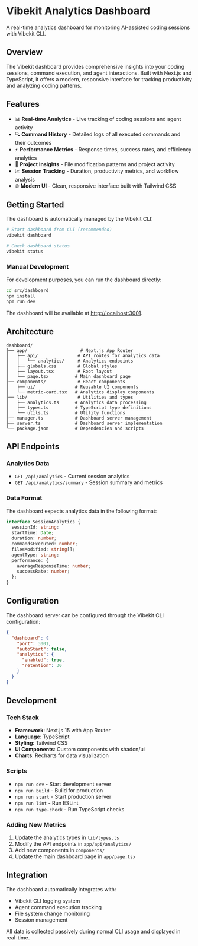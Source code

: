 # Vibekit Analytics Dashboard

A real-time analytics dashboard for monitoring AI-assisted coding sessions with Vibekit CLI.

## Overview

The Vibekit dashboard provides comprehensive insights into your coding sessions, command execution, and agent interactions. Built with Next.js and TypeScript, it offers a modern, responsive interface for tracking productivity and analyzing coding patterns.

## Features

- 📊 **Real-time Analytics** - Live tracking of coding sessions and agent activity
- 🔍 **Command History** - Detailed logs of all executed commands and their outcomes
- ⚡ **Performance Metrics** - Response times, success rates, and efficiency analytics
- 🎯 **Project Insights** - File modification patterns and project activity
- 📈 **Session Tracking** - Duration, productivity metrics, and workflow analysis
- 🌐 **Modern UI** - Clean, responsive interface built with Tailwind CSS

## Getting Started

The dashboard is automatically managed by the Vibekit CLI:

```bash
# Start dashboard from CLI (recommended)
vibekit dashboard

# Check dashboard status
vibekit status
```

### Manual Development

For development purposes, you can run the dashboard directly:

```bash
cd src/dashboard
npm install
npm run dev
```

The dashboard will be available at [http://localhost:3001](http://localhost:3001).

## Architecture

```
dashboard/
├── app/                    # Next.js App Router
│   ├── api/               # API routes for analytics data
│   │   └── analytics/     # Analytics endpoints
│   ├── globals.css        # Global styles
│   ├── layout.tsx         # Root layout
│   └── page.tsx          # Main dashboard page
├── components/            # React components
│   ├── ui/               # Reusable UI components
│   └── metric-card.tsx   # Analytics display components
├── lib/                   # Utilities and types
│   ├── analytics.ts      # Analytics data processing
│   ├── types.ts          # TypeScript type definitions
│   └── utils.ts          # Utility functions
├── manager.ts            # Dashboard server management
├── server.ts             # Dashboard server implementation
└── package.json          # Dependencies and scripts
```

## API Endpoints

### Analytics Data
- `GET /api/analytics` - Current session analytics
- `GET /api/analytics/summary` - Session summary and metrics

### Data Format

The dashboard expects analytics data in the following format:

```typescript
interface SessionAnalytics {
  sessionId: string;
  startTime: Date;
  duration: number;
  commandsExecuted: number;
  filesModified: string[];
  agentType: string;
  performance: {
    averageResponseTime: number;
    successRate: number;
  };
}
```

## Configuration

The dashboard server can be configured through the Vibekit CLI configuration:

```json
{
  "dashboard": {
    "port": 3001,
    "autoStart": false,
    "analytics": {
      "enabled": true,
      "retention": 30
    }
  }
}
```

## Development

### Tech Stack
- **Framework**: Next.js 15 with App Router
- **Language**: TypeScript
- **Styling**: Tailwind CSS
- **UI Components**: Custom components with shadcn/ui
- **Charts**: Recharts for data visualization

### Scripts
- `npm run dev` - Start development server
- `npm run build` - Build for production
- `npm run start` - Start production server
- `npm run lint` - Run ESLint
- `npm run type-check` - Run TypeScript checks

### Adding New Metrics

1. Update the analytics types in `lib/types.ts`
2. Modify the API endpoints in `app/api/analytics/`
3. Add new components in `components/`
4. Update the main dashboard page in `app/page.tsx`

## Integration

The dashboard automatically integrates with:
- Vibekit CLI logging system
- Agent command execution tracking
- File system change monitoring
- Session management

All data is collected passively during normal CLI usage and displayed in real-time.